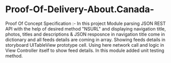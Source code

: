 # Proof-Of-Delivery-About.Canada-

Proof Of Concept Specification :- In this project Module parsing JSON REST API with the help of desired method "NSURL" and displaying navigation title, photos, titles and descriptions & JSON resposnce in navigation title come in dictionary and all feeds details are coming in array. Showing feeds details in storyboard UITableView prototype cell. Using here network call and logic in View Controller itself to show feed details. In this module added unit testing method.
